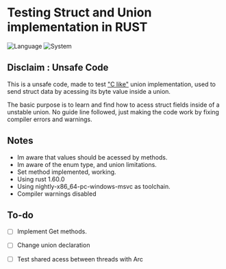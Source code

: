 # Testing Struct and Union implementation in RUST

![Language](https://img.shields.io/badge/Language-RUST-critical?style=for-the-badge&logo=rust)
![System](https://img.shields.io/badge/System-Windows-A100FF?style=for-the-badge&logo=windows)

## Disclaim : Unsafe Code

This is a unsafe code, made to test ["C like"](https://github.com/mateusns12/CPP-Union-RXTX-Packet-Structure) union implementation, used to send struct data by acessing its byte value inside a union.

The basic purpose is to learn and find how to acess struct fields inside of a unstable union. No guide line followed, just making the code work by fixing compiler errors and warnings.

## Notes

- Im aware that values should be acessed by methods.
- Im aware of the enum type, and union limitations.
- Set method implemented, working.
- Using rust 1.60.0 
- Using nightly-x86_64-pc-windows-msvc as toolchain.
- Compiler warnings disabled

## To-do

 - [ ] Implement Get methods.
 - [ ] Change union declaration
 - [ ] Test shared acess between threads with Arc

